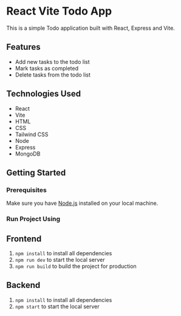# React Vite Todo App

This is a simple Todo application built with React, Express and Vite.

## Features

- Add new tasks to the todo list
- Mark tasks as completed
- Delete tasks from the todo list

## Technologies Used

- React
- Vite
- HTML
- CSS
- Tailwind CSS
- Node
- Express
- MongoDB

## Getting Started

### Prerequisites

Make sure you have [Node.js](https://nodejs.org) installed on your local machine.

### Run Project Using

## Frontend

1. `npm install` to install all dependencies
2. `npm run dev` to start the local server
3. `npm run build` to build the project for production

## Backend

1. `npm install` to install all dependencies
2. `npm start` to start the local server
